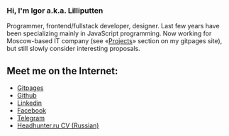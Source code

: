 ### Hi, I'm Igor a.k.a. Lilliputten

Programmer, frontend/fullstack developer, designer.
Last few years have been specializing mainly in JavaScript programming.
Now working for Moscow-based IT company (see «[Projects](https://lilliputten.github.io/#/Projects)» section on my gitpages site), but still slowly consider interesting proposals.

## Meet me on the Internet:

- [Gitpages](https://lilliputten.github.io/#/About)
- [Github](https://github.com/lilliputten)
- [Linkedin](https://linkedin.com/in/lilliputten)
- [Facebook](https://facebook.com/igor.lilliputten)
- [Telegram](https://t.me/lilliputten)
- [Headhunter.ru CV (Russian)](https://hh.ru/resume/d311fd1dff025511070039ed1f3946696f6451)

<!--

@changed: 2020.10.18, 21:52

Image size: 1581x515

Image code:
```
<img src="https://raw.githubusercontent.com/lilliputten/lilliputten/master/gh-header-image-cropped.png" alt="banner that says Lilliputten - frontend/fulstack developer">
```


**lilliputten/lilliputten** is a ✨ _special_ ✨ repository because its `README.md` (this file) appears on your GitHub profile.

Here are some ideas to get you started:

- 🔭 I’m currently working on ...
- 🌱 I’m currently learning ...
- 👯 I’m looking to collaborate on ...
- 🤔 I’m looking for help with ...
- 💬 Ask me about ...
- 📫 How to reach me: ...
- 😄 Pronouns: ...
- ⚡ Fun fact: ...
-->
